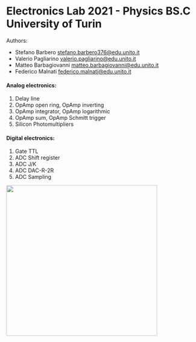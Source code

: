 # Electronics Lab 2021 - Physics BS.C University of Turin
Authors: 
- Stefano Barbero stefano.barbero376@edu.unito.it
- Valerio Pagliarino valerio.pagliarino@edu.unito.it
- Matteo Barbagiovanni matteo.barbagiovanni@edu.unito.it
- Federico Malnati federico.malnati@edu.unito.it

#### Analog electronics:
1. Delay line
2. OpAmp open ring, OpAmp inverting
4. OpAmp integrator, OpAmp logarithmic
5. OpAmp sum, OpAmp Schmitt trigger
6. Silicon Photomultipliers

#### Digital electronics:
1. Gate TTL
2. ADC Shift register
4. ADC J/K
5. ADC DAC-R-2R
6. ADC Sampling

<p>
  
  
<p align="left" width="90">
  <img src="https://upload.wikimedia.org/wikipedia/commons/thumb/f/fe/Embedded_World_2014_Oszilloskop_und_Funktionsgenerator.jpg/640px-Embedded_World_2014_Oszilloskop_und_Funktionsgenerator.jpg" width="400">
</p>

